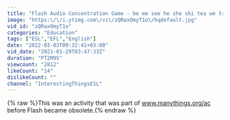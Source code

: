 ```yaml
---
title: "Flash Audio Concentration Game - be me see he she ski tea we tree me fee key"
image: "https:\/\/i.ytimg.com\/vi\/zQRaxOmyT1o\/hqdefault.jpg"
vid_id: "zQRaxOmyT1o"
categories: "Education"
tags: ["ESL","EFL","English"]
date: "2022-03-03T09:32:41+03:00"
vid_date: "2021-01-29T03:47:33Z"
duration: "PT2M9S"
viewcount: "2812"
likeCount: "14"
dislikeCount: ""
channel: "InterestingThingsESL"
---
```

{% raw %}This was an activity that was part of www.manythings.org/ac before Flash became obsolete.{% endraw %}
